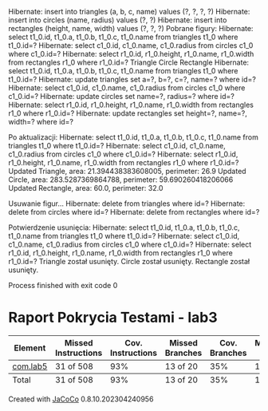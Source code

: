 Hibernate: 
    insert 
    into
        triangles
        (a, b, c, name) 
    values
        (?, ?, ?, ?)
Hibernate: 
    insert 
    into
        circles
        (name, radius) 
    values
        (?, ?)
Hibernate: 
    insert 
    into
        rectangles
        (height, name, width) 
    values
        (?, ?, ?)
Pobrane figury:
Hibernate: 
    select
        t1_0.id,
        t1_0.a,
        t1_0.b,
        t1_0.c,
        t1_0.name 
    from
        triangles t1_0 
    where
        t1_0.id=?
Hibernate: 
    select
        c1_0.id,
        c1_0.name,
        c1_0.radius 
    from
        circles c1_0 
    where
        c1_0.id=?
Hibernate: 
    select
        r1_0.id,
        r1_0.height,
        r1_0.name,
        r1_0.width 
    from
        rectangles r1_0 
    where
        r1_0.id=?
Triangle
Circle
Rectangle
Hibernate: 
    select
        t1_0.id,
        t1_0.a,
        t1_0.b,
        t1_0.c,
        t1_0.name 
    from
        triangles t1_0 
    where
        t1_0.id=?
Hibernate: 
    update
        triangles 
    set
        a=?,
        b=?,
        c=?,
        name=? 
    where
        id=?
Hibernate: 
    select
        c1_0.id,
        c1_0.name,
        c1_0.radius 
    from
        circles c1_0 
    where
        c1_0.id=?
Hibernate: 
    update
        circles 
    set
        name=?,
        radius=? 
    where
        id=?
Hibernate: 
    select
        r1_0.id,
        r1_0.height,
        r1_0.name,
        r1_0.width 
    from
        rectangles r1_0 
    where
        r1_0.id=?
Hibernate: 
    update
        rectangles 
    set
        height=?,
        name=?,
        width=? 
    where
        id=?

Po aktualizacji:
Hibernate: 
    select
        t1_0.id,
        t1_0.a,
        t1_0.b,
        t1_0.c,
        t1_0.name 
    from
        triangles t1_0 
    where
        t1_0.id=?
Hibernate: 
    select
        c1_0.id,
        c1_0.name,
        c1_0.radius 
    from
        circles c1_0 
    where
        c1_0.id=?
Hibernate: 
    select
        r1_0.id,
        r1_0.height,
        r1_0.name,
        r1_0.width 
    from
        rectangles r1_0 
    where
        r1_0.id=?
Updated Triangle, area: 21.394438383608005, perimeter: 26.9
Updated Circle, area: 283.5287369864788, perimeter: 59.690260418206066
Updated Rectangle, area: 60.0, perimeter: 32.0

Usuwanie figur...
Hibernate: 
    delete 
    from
        triangles 
    where
        id=?
Hibernate: 
    delete 
    from
        circles 
    where
        id=?
Hibernate: 
    delete 
    from
        rectangles 
    where
        id=?

Potwierdzenie usunięcia:
Hibernate: 
    select
        t1_0.id,
        t1_0.a,
        t1_0.b,
        t1_0.c,
        t1_0.name 
    from
        triangles t1_0 
    where
        t1_0.id=?
Hibernate: 
    select
        c1_0.id,
        c1_0.name,
        c1_0.radius 
    from
        circles c1_0 
    where
        c1_0.id=?
Hibernate: 
    select
        r1_0.id,
        r1_0.height,
        r1_0.name,
        r1_0.width 
    from
        rectangles r1_0 
    where
        r1_0.id=?
Triangle został usunięty.
Circle został usunięty.
Rectangle został usunięty.

Process finished with exit code 0




<!DOCTYPE html>
<html lang="pl">
<body>
    <h1>Raport Pokrycia Testami - lab3</h1>
    <table>
        <thead>
            <tr>
                <th>Element</th>
                <th>Missed Instructions</th>
                <th class="ctr2">Cov. Instructions</th>
                <th>Missed Branches</th>
                <th class="ctr2">Cov. Branches</th>
                <th class="ctr1">Missed Cxty</th>
                <th class="ctr2">Cxty</th>
                <th class="ctr1">Missed Lines</th>
                <th class="ctr2">Lines</th>
                <th class="ctr1">Missed Methods</th>
                <th class="ctr2">Methods</th>
                <th class="ctr1">Missed Classes</th>
                <th class="ctr2">Classes</th>
            </tr>
        </thead>
        <tfoot>
            <tr>
                <td>Total</td>
                <td class="bar">31 of 508</td>
                <td class="ctr2">93%</td>
                <td class="bar">13 of 20</td>
                <td class="ctr2">35%</td>
                <td class="ctr1">11</td>
                <td class="ctr2">51</td>
                <td class="ctr1">7</td>
                <td class="ctr2">147</td>
                <td class="ctr1">1</td>
                <td class="ctr2">41</td>
                <td class="ctr1">0</td>
                <td class="ctr2">6</td>
            </tr>
        </tfoot>
        <tbody>
            <tr>
                <td id="a0"><a href="com.lab4/index.html" class="el_package">com.lab5</a></td>
                <td class="bar" id="b0">31 of 508</td>
                <td class="ctr2" id="c0">93%</td>
                <td class="bar" id="d0">13 of 20</td>
                <td class="ctr2" id="e0">35%</td>
                <td class="ctr1" id="f0">11</td>
                <td class="ctr2" id="g0">51</td>
                <td class="ctr1" id="h0">7</td>
                <td class="ctr2" id="i0">147</td>
                <td class="ctr1" id="j0">1</td>
                <td class="ctr2" id="k0">41</td>
                <td class="ctr1" id="l0">0</td>
                <td class="ctr2" id="m0">6</td></tr>
            </tr>
        </tbody>
    </table>
    <div class="footer">
        Created with <a href="http://www.jacoco.org/jacoco">JaCoCo</a> 0.8.10.202304240956
    </div>
</body>
</html>
